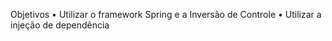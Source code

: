 Objetivos
• Utilizar o framework Spring e a Inversão de Controle
• Utilizar a injeção de dependência